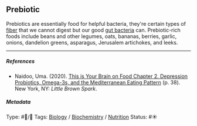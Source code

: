 ## Prebiotic

Prebiotics are essentially food for helpful bacteria, they're certain types of [fiber]() that we cannot digest but our good [gut bacteria]() can. Prebiotic-rich foods include beans and other legumes, oats, bananas, berries, garlic, onions, dandelion greens, asparagus, Jerusalem artichokes, and leeks.

---

##### References

* Naidoo, Uma. (2020). [This is Your Brain on Food Chapter 2. Depression Probiotics, Omega-3s, and the Mediterranean Eating Pattern](This%20is%20Your%20Brain%20on%20Food%20Chapter%202.%20Depression%20Probiotics,%20Omega-3s,%20and%20the%20Mediterranean%20Eating%20Pattern.md) (p. 38). New York, NY: *Little Brown Spark*.

##### Metadata

Type: #🔵/🔵 
Tags: [Biology]() / [Biochemistry](Biochemistry.md) / [Nutrition]()
Status: #☀️ 
